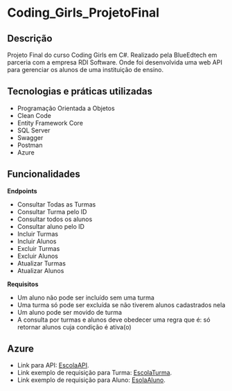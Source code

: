 # Coding_Girls_ProjetoFinal

## Descrição
Projeto Final do curso Coding Girls em C#. Realizado pela BlueEdtech em parceria com a empresa RDI Software. Onde foi desenvolvida uma web API para gerenciar os alunos de uma instituição de ensino.

## Tecnologias e práticas utilizadas
- Programação Orientada a Objetos
- Clean Code
- Entity Framework Core
- SQL Server
- Swagger
- Postman
- Azure 

## Funcionalidades
**Endpoints**
- Consultar Todas as Turmas
- Consultar Turma pelo ID
- Consultar todos os alunos
- Consultar aluno pelo ID
- Incluir Turmas
- Incluir Alunos
- Excluir Turmas
- Excluir Alunos
- Atualizar Turmas
- Atualizar Alunos

**Requisitos**
- Um aluno não pode ser incluído sem uma turma
- Uma turma só pode ser excluída se não tiverem alunos cadastrados nela
- Um aluno pode ser movido de turma
- A consulta por turmas e alunos deve obedecer uma regra que é: só retornar alunos cuja condição é ativa(o)

## Azure
- Link para API: [EscolaAPI](https://escola20220701200820.azurewebsites.net/).
- Link exemplo de requisição para Turma: [EscolaTurma](https://escola20220701200820.azurewebsites.net/api/Turma).
- Link exemplo de requisição para Aluno: [EsolaAluno](https://escola20220701200820.azurewebsites.net/api/Aluno).


